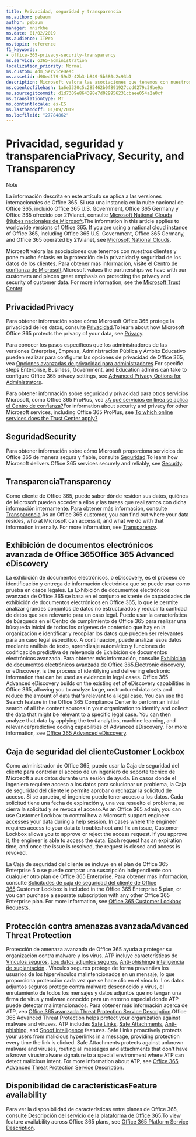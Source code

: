 ```yaml
---
title: Privacidad, seguridad y transparencia
ms.author: pebaum
author: pebaum
manager: mnirkhe
ms.date: 01/02/2019
ms.audience: ITPro
ms.topic: reference
f1_keywords:
- office-365-privacy-security-transparency
ms.service: o365-administration
localization_priority: Normal
ms.custom: Adm_ServiceDesc
ms.assetid: d90ed179-59d7-42b3-b849-5b580c2c93b1
description: Microsoft valora las asociaciones que tenemos con nuestros clientes y pone mucho énfasis en la protección de la privacidad y seguridad de los datos de los clientes. Para obtener más información, visite el Centro de confianza de Microsoft.
ms.openlocfilehash: 1a6e3320c5c285462b0f891927ccd0279c39be9a
ms.sourcegitcommit: d1d7309e864398e7d029956231cbaee054a2a0cf
ms.translationtype: MT
ms.contentlocale: es-ES
ms.lasthandoff: 01/09/2019
ms.locfileid: "27784862"
---
```

# <a name="privacy-security-and-transparency"></a><span data-ttu-id="04739-104">Privacidad, seguridad y transparencia</span><span class="sxs-lookup"><span data-stu-id="04739-104">Privacy, Security, and Transparency</span></span>

> [!NOTE]
> <span data-ttu-id="04739-p102">La información descrita en este artículo se aplica a las versiones internacionales de Office 365. Si usa una instancia en la nube nacional de Office 365, incluido Office 365 U.S. Government, Office 365 Germany y Office 365 ofrecido por 21Vianet, consulte [Microsoft National Clouds (Nubes nacionales de Microsoft](https://go.microsoft.com/fwlink/?linkid=841582).</span><span class="sxs-lookup"><span data-stu-id="04739-p102">The information in this article applies to worldwide versions of Office 365. If you are using a national cloud instance of Office 365, including Office 365 U.S. Government, Office 365 Germany, and Office 365 operated by 21Vianet, see [Microsoft National Clouds](https://go.microsoft.com/fwlink/?linkid=841582).</span></span> 
  
<span data-ttu-id="04739-p103">Microsoft valora las asociaciones que tenemos con nuestros clientes y pone mucho énfasis en la protección de la privacidad y seguridad de los datos de los clientes. Para obtener más información, visite el [Centro de confianza de Microsoft](http://go.microsoft.com/fwlink/?LinkID=717951&amp;clcid=0x409).</span><span class="sxs-lookup"><span data-stu-id="04739-p103">Microsoft values the partnerships we have with our customers and places great emphasis on protecting the privacy and security of customer data. For more information, see the [Microsoft Trust Center](http://go.microsoft.com/fwlink/?LinkID=717951&amp;clcid=0x409).</span></span>
  
## <a name="privacy"></a><span data-ttu-id="04739-109">Privacidad</span><span class="sxs-lookup"><span data-stu-id="04739-109">Privacy</span></span>

<span data-ttu-id="04739-110">Para obtener información sobre cómo Microsoft Office 365 protege la privacidad de los datos, consulte [Privacidad](http://go.microsoft.com/fwlink/?LinkID=717953&amp;clcid=0x409).</span><span class="sxs-lookup"><span data-stu-id="04739-110">To learn about how Microsoft Office 365 protects the privacy of your data, see [Privacy](http://go.microsoft.com/fwlink/?LinkID=717953&amp;clcid=0x409).</span></span> 
  
<span data-ttu-id="04739-111">Para conocer los pasos específicos que los administradores de las versiones Enterprise, Empresa, Administración Pública y Ámbito Educativo pueden realizar para configurar las opciones de privacidad de Office 365, vea [Opciones avanzadas de privacidad para administradores](https://go.microsoft.com/fwlink/p/?LinkID=285202).</span><span class="sxs-lookup"><span data-stu-id="04739-111">For specific steps Enterprise, Business, Government, and Education admins can take to configure Office 365 privacy settings, see [Advanced Privacy Options for Administrators](https://go.microsoft.com/fwlink/p/?LinkID=285202).</span></span>
  
<span data-ttu-id="04739-112">Para obtener información sobre seguridad y privacidad para otros servicios Microsoft, como Office 365 ProPlus, vea [¿A qué servicios en línea se aplica el Centro de confianza?](https://go.microsoft.com/fwlink/p/?LinkID=281962)</span><span class="sxs-lookup"><span data-stu-id="04739-112">For information about security and privacy for other Microsoft services, including Office 365 ProPlus, see [To which online services does the Trust Center apply?](https://go.microsoft.com/fwlink/p/?LinkID=281962)</span></span>
  
## <a name="security"></a><span data-ttu-id="04739-113">Seguridad</span><span class="sxs-lookup"><span data-stu-id="04739-113">Security</span></span>

<span data-ttu-id="04739-114">Para obtener información sobre cómo Microsoft proporciona servicios de Office 365 de manera segura y fiable, consulte [Seguridad](http://go.microsoft.com/fwlink/?LinkID=717954&amp;clcid=0x409).</span><span class="sxs-lookup"><span data-stu-id="04739-114">To learn how Microsoft delivers Office 365 services securely and reliably, see [Security](http://go.microsoft.com/fwlink/?LinkID=717954&amp;clcid=0x409).</span></span>
  
## <a name="transparency"></a><span data-ttu-id="04739-115">Transparencia</span><span class="sxs-lookup"><span data-stu-id="04739-115">Transparency</span></span>

<span data-ttu-id="04739-p104">Como cliente de Office 365, puede saber dónde residen sus datos, quiénes de Microsoft pueden acceder a ellos y las tareas que realizamos con dicha información internamente. Para obtener más información, consulte [Transparencia](http://go.microsoft.com/fwlink/?LinkID=717955&amp;clcid=0x409).</span><span class="sxs-lookup"><span data-stu-id="04739-p104">As an Office 365 customer, you can find out where your data resides, who at Microsoft can access it, and what we do with that information internally. For more information, see [Transparency](http://go.microsoft.com/fwlink/?LinkID=717955&amp;clcid=0x409).</span></span>
  
## <a name="office-365-advanced-ediscovery"></a><span data-ttu-id="04739-118">Exhibición de documentos electrónicos avanzada de Office 365</span><span class="sxs-lookup"><span data-stu-id="04739-118">Office 365 Advanced eDiscovery</span></span>

<span data-ttu-id="04739-p105">La exhibición de documentos electrónicos, o eDiscovery, es el proceso de identificación y entrega de información electrónica que se puede usar como prueba en casos legales. La Exhibición de documentos electrónicos avanzada de Office 365 se basa en el conjunto existente de capacidades de exhibición de documentos electrónicos en Office 365, lo que le permite analizar grandes conjuntos de datos no estructurados y reducir la cantidad de datos que sea relevante para un caso legal. Puede usar la característica de búsqueda en el Centro de cumplimiento de Office 365 para realizar una búsqueda inicial de todos los orígenes de contenido que hay en la organización e identificar y recopilar los datos que pueden ser relevantes para un caso legal específico. A continuación, puede analizar esos datos mediante análisis de texto, aprendizaje automático y funciones de codificación predictiva de relevancia de Exhibición de documentos electrónicos avanzada. Para obtener más información, consulte [Exhibición de documentos electrónicos avanzada de Office 365](http://go.microsoft.com/fwlink/?LinkID=717971&amp;clcid=0x409).</span><span class="sxs-lookup"><span data-stu-id="04739-p105">Electronic discovery, or eDiscovery, is the process of identifying and delivering electronic information that can be used as evidence in legal cases. Office 365 Advanced eDiscovery builds on the existing set of eDiscovery capabilities in Office 365, allowing you to analyze large, unstructured data sets and reduce the amount of data that's relevant to a legal case. You can use the Search feature in the Office 365 Compliance Center to perform an initial search of all the content sources in your organization to identify and collect the data that might be relevant to a specific legal case. You can then analyze that data by applying the text analytics, machine learning, and relevance/predictive coding capabilities of Advanced eDiscovery. For more information, see [Office 365 Advanced eDiscovery](http://go.microsoft.com/fwlink/?LinkID=717971&amp;clcid=0x409).</span></span>
  
## <a name="customer-lockbox"></a><span data-ttu-id="04739-124">Caja de seguridad del cliente</span><span class="sxs-lookup"><span data-stu-id="04739-124">Customer Lockbox</span></span>

<span data-ttu-id="04739-p106">Como administrador de Office 365, puede usar la Caja de seguridad del cliente para controlar el acceso de un ingeniero de soporte técnico de Microsoft a sus datos durante una sesión de ayuda. En casos donde el ingeniero requiere acceso a los datos para solucionar un problema, la Caja de seguridad del cliente le permite aprobar o rechazar la solicitud de acceso. Si se aprueba, el ingeniero puede tener acceso a los datos. Cada solicitud tiene una fecha de expiración y, una vez resuelto el problema, se cierra la solicitud y se revoca el acceso.</span><span class="sxs-lookup"><span data-stu-id="04739-p106">As an Office 365 admin, you can use Customer Lockbox to control how a Microsoft support engineer accesses your data during a help session. In cases where the engineer requires access to your data to troubleshoot and fix an issue, Customer Lockbox allows you to approve or reject the access request. If you approve it, the engineer is able to access the data. Each request has an expiration time, and once the issue is resolved, the request is closed and access is revoked.</span></span>
  
<span data-ttu-id="04739-p107">La Caja de seguridad del cliente se incluye en el plan de Office 365 Enterprise 5 o se puede comprar una suscripción independiente con cualquier otro plan de Office 365 Enterprise. Para obtener más información, consulte [Solicitudes de caja de seguridad del cliente de Office 365](http://go.microsoft.com/fwlink/?LinkID=717969&amp;clcid=0x409).</span><span class="sxs-lookup"><span data-stu-id="04739-p107">Customer Lockbox is included in the Office 365 Enterprise 5 plan, or you can purchase a separate subscription with any other Office 365 Enterprise plan. For more information, see [Office 365 Customer Lockbox Requests](http://go.microsoft.com/fwlink/?LinkID=717969&amp;clcid=0x409).</span></span>
  
## <a name="advanced-threat-protection"></a><span data-ttu-id="04739-131">Protección contra amenazas avanzada</span><span class="sxs-lookup"><span data-stu-id="04739-131">Advanced Threat Protection</span></span>

<span data-ttu-id="04739-p108">Protección de amenaza avanzada de Office 365 ayuda a proteger su organización contra malware y los virus. ATP incluye características de [Vínculos seguros](https://docs.microsoft.com/office365/securitycompliance/atp-safe-links), [Los datos adjuntos seguros](https://docs.microsoft.com/office365/securitycompliance/atp-safe-attachments), [Anti-phishing](https://docs.microsoft.com/office365/securitycompliance/atp-anti-phishing)e [inteligencia de suplantación](https://docs.microsoft.com/office365/securitycompliance/learn-about-spoof-intelligence) . Vínculos seguros protege de forma preventiva los usuarios de los hipervínculos malintencionados en un mensaje, lo que proporciona protección cada vez que se hace clic en el vínculo. Los datos adjuntos seguros protege contra malware desconocido y virus, el enrutamiento de todos los mensajes y datos adjuntos que no tengan una firma de virus y malware conocido para un entorno especial donde ATP puede detectar malintencionados. Para obtener más información acerca de ATP, vea [Office 365 avanzada Threat Protection Service Description](../office-365-advanced-threat-protection-service-description.md).</span><span class="sxs-lookup"><span data-stu-id="04739-p108">Office 365 Advanced Threat Protection helps protect your organization against malware and viruses. ATP includes [Safe Links](https://docs.microsoft.com/office365/securitycompliance/atp-safe-links), [Safe Attachments](https://docs.microsoft.com/office365/securitycompliance/atp-safe-attachments), [Anti-phishing](https://docs.microsoft.com/office365/securitycompliance/atp-anti-phishing), and [Spoof intelligence](https://docs.microsoft.com/office365/securitycompliance/learn-about-spoof-intelligence) features. Safe Links proactively protects your users from malicious hyperlinks in a message, providing protection every time the link is clicked. Safe Attachments protects against unknown malware and viruses, routing all messages and attachments that don't have a known virus/malware signature to a special environment where ATP can detect malicious intent. For more information about ATP, see [Office 365 Advanced Threat Protection Service Description](../office-365-advanced-threat-protection-service-description.md).</span></span>
  
## <a name="feature-availability"></a><span data-ttu-id="04739-137">Disponibilidad de características</span><span class="sxs-lookup"><span data-stu-id="04739-137">Feature availability</span></span>

<span data-ttu-id="04739-138">Para ver la disponibilidad de características entre planes de Office 365, consulte [Descripción del servicio de la plataforma de Office 365](https://technet.microsoft.com/en-us/library/office-365-platform-service-description.aspx).</span><span class="sxs-lookup"><span data-stu-id="04739-138">To view feature availability across Office 365 plans, see [Office 365 Platform Service Description](https://technet.microsoft.com/en-us/library/office-365-platform-service-description.aspx).</span></span>
  


